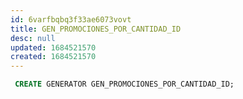 ```yaml
---
id: 6varfbqbq3f33ae6073vovt
title: GEN_PROMOCIONES_POR_CANTIDAD_ID
desc: null
updated: 1684521570
created: 1684521570
---
```



```sql
 CREATE GENERATOR GEN_PROMOCIONES_POR_CANTIDAD_ID;
```
